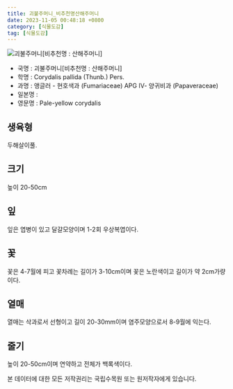 ```yaml
---
title: 괴불주머니_비추천명산해주머니
date: 2023-11-05 00:48:18 +0800
category: [식물도감]
tag: [식물도감]
---
```




![괴불주머니[비추천명 : 산해주머니]](/fileUpload/plants/basic/Papaveraceae/Corydalis/19911/1_th2.JPG)
- 국명 : 괴불주머니[비추천명 : 산해주머니]
- 학명 : Corydalis pallida (Thunb.) Pers.
- 과명 : 앵글러 - 현호색과 (Fumariaceae) APG Ⅳ- 양귀비과 (Papaveraceae)
- 일본명 : 
- 영문명 : Pale-yellow corydalis


## 생육형
두해살이풀.
## 크기
높이 20-50cm
## 잎
잎은 엽병이 있고 달걀모양이며 1-2회 우상복엽이다.
## 꽃
꽃은 4-7월에 피고 꽃차례는 길이가 3-10cm이며 꽃은 노란색이고 길이가 약 2cm가량이다.
## 열매
열매는 삭과로서 선형이고 길이 20-30mm이며 염주모양으로서 8-9월에 익는다.
## 줄기
높이 20-50cm이며 연약하고 전체가 백록색이다.






본 데이터에 대한 모든 저작권리는 국립수목원 또는 원저작자에게 있습니다.
